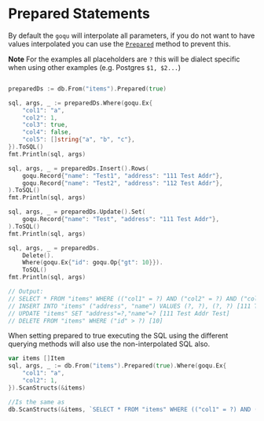 # Prepared Statements

By default the `goqu` will interpolate all parameters, if you do not want to have values interpolated you can use the [`Prepared`](http://godoc.org/github.com/SkelatorIndy/goqu#SelectDataset.Prepared) method to prevent this.

**Note** For the examples all placeholders are `?` this will be dialect specific when using other examples (e.g. Postgres `$1, $2...`)

```go

preparedDs := db.From("items").Prepared(true)

sql, args, _ := preparedDs.Where(goqu.Ex{
	"col1": "a",
	"col2": 1,
	"col3": true,
	"col4": false,
	"col5": []string{"a", "b", "c"},
}).ToSQL()
fmt.Println(sql, args)

sql, args, _ = preparedDs.Insert().Rows(
	goqu.Record{"name": "Test1", "address": "111 Test Addr"},
	goqu.Record{"name": "Test2", "address": "112 Test Addr"},
).ToSQL()
fmt.Println(sql, args)

sql, args, _ = preparedDs.Update().Set(
	goqu.Record{"name": "Test", "address": "111 Test Addr"},
).ToSQL()
fmt.Println(sql, args)

sql, args, _ = preparedDs.
	Delete().
	Where(goqu.Ex{"id": goqu.Op{"gt": 10}}).
	ToSQL()
fmt.Println(sql, args)

// Output:
// SELECT * FROM "items" WHERE (("col1" = ?) AND ("col2" = ?) AND ("col3" IS TRUE) AND ("col4" IS FALSE) AND ("col5" IN (?, ?, ?))) [a 1 a b c]
// INSERT INTO "items" ("address", "name") VALUES (?, ?), (?, ?) [111 Test Addr Test1 112 Test Addr Test2]
// UPDATE "items" SET "address"=?,"name"=? [111 Test Addr Test]
// DELETE FROM "items" WHERE ("id" > ?) [10]
```

When setting prepared to true executing the SQL using the different querying methods will also use the non-interpolated SQL also.

```go
var items []Item
sql, args, _ := db.From("items").Prepared(true).Where(goqu.Ex{
	"col1": "a",
	"col2": 1,
}).ScanStructs(&items)

//Is the same as
db.ScanStructs(&items, `SELECT * FROM "items" WHERE (("col1" = ?) AND ("col2" = ?))`,  "a", 1)
```

